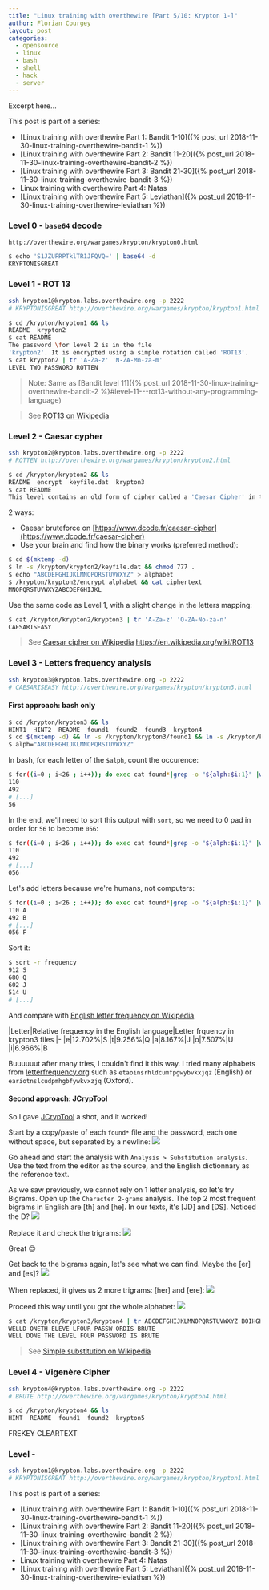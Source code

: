 ```yaml
---
title: "Linux training with overthewire [Part 5/10: Krypton 1-]"
author: Florian Courgey
layout: post
categories:
  - opensource
  - linux
  - bash
  - shell
  - hack
  - server
---
```

Excerpt here...
<!--more-->

This post is part of a series:
- [Linux training with overthewire Part 1: Bandit 1-10]({% post_url 2018-11-30-linux-training-overthewire-bandit-1 %})
- [Linux training with overthewire Part 2: Bandit 11-20]({% post_url 2018-11-30-linux-training-overthewire-bandit-2 %})
- [Linux training with overthewire Part 3: Bandit 21-30]({% post_url 2018-11-30-linux-training-overthewire-bandit-3 %})
- Linux training with overthewire Part 4: Natas
- [Linux training with overthewire Part 5: Leviathan]({% post_url 2018-11-30-linux-training-overthewire-leviathan %})

### Level 0 - `base64` decode
```
http://overthewire.org/wargames/krypton/krypton0.html
```
```bash
$ echo 'S1JZUFRPTklTR1JFQVQ=' | base64 -d
KRYPTONISGREAT
```

### Level 1 - ROT 13
```bash
ssh krypton1@krypton.labs.overthewire.org -p 2222
# KRYPTONISGREAT http://overthewire.org/wargames/krypton/krypton1.html
```
```bash
$ cd /krypton/krypton1 && ls
README  krypton2
$ cat README
The password \for level 2 is in the file
'krypton2'. It is encrypted using a simple rotation called 'ROT13'.
$ cat krypton2 | tr 'A-Za-z' 'N-ZA-Mn-za-m'
LEVEL TWO PASSWORD ROTTEN
```

> Note: Same as [Bandit level 11]({% post_url 2018-11-30-linux-training-overthewire-bandit-2 %}#level-11---rot13-without-any-programming-language)

> See [ROT13 on Wikipedia](https://en.wikipedia.org/wiki/ROT13)

### Level 2 - Caesar cypher
```bash
ssh krypton2@krypton.labs.overthewire.org -p 2222
# ROTTEN http://overthewire.org/wargames/krypton/krypton2.html
```
```bash
$ cd /krypton/krypton2 && ls
README  encrypt  keyfile.dat  krypton3
$ cat README
This level contains an old form of cipher called a 'Caesar Cipher' in the file 'krypton3'.
```
2 ways:
- Caesar bruteforce on [https://www.dcode.fr/caesar-cipher](https://www.dcode.fr/caesar-cipher)
- Use your brain and find how the binary works (preferred method):
```bash
$ cd $(mktemp -d)
$ ln -s /krypton/krypton2/keyfile.dat && chmod 777 .
$ echo "ABCDEFGHIJKLMNOPQRSTUVWXYZ" > alphabet
$ /krypton/krypton2/encrypt alphabet && cat ciphertext
MNOPQRSTUVWXYZABCDEFGHIJKL
```
Use the same code as Level 1, with a slight change in the letters mapping:
```bash
$ cat /krypton/krypton2/krypton3 | tr 'A-Za-z' 'O-ZA-No-za-n'
CAESARISEASY
```

> See [Caesar cipher on Wikipedia](https://en.wikipedia.org/wiki/Caesar_cipher)
https://en.wikipedia.org/wiki/ROT13

### Level 3 - Letters frequency analysis
```bash
ssh krypton3@krypton.labs.overthewire.org -p 2222
# CAESARISEASY http://overthewire.org/wargames/krypton/krypton3.html
```
#### First approach: bash only
```bash
$ cd /krypton/krypton3 && ls
HINT1  HINT2  README  found1  found2  found3  krypton4
$ cd $(mktemp -d) && ln -s /krypton/krypton3/found1 && ln -s /krypton/krypton3/found2 && ln -s /krypton/krypton3/found3
$ alph="ABCDEFGHIJKLMNOPQRSTUVWXYZ"
```
In bash, for each letter of the `$alph`, count the occurence:
```bash
$ for((i=0 ; i<26 ; i++)); do exec cat found*|grep -o "${alph:$i:1}" |wc -c; done
110
492
# [...]
56
```
In the end, we'll need to sort this output with `sort`, so we need to 0 pad in order for `56` to become `056`:
```bash
$ for((i=0 ; i<26 ; i++)); do exec cat found*|grep -o "${alph:$i:1}" |wc -c | xargs printf "%03d " ; done
110
492
# [...]
056
```
Let's add letters because we're humans, not computers:
```bash
$ for((i=0 ; i<26 ; i++)); do exec cat found*|grep -o "${alph:$i:1}" |wc -c | xargs printf "%03d " && echo "${alph:$i:1}" ; done > frequency && cat frequency
110 A
492 B
# [...]
056 F
```
Sort it:
```bash
$ sort -r frequency
912 S
680 Q
602 J
514 U
# [...]
```
And compare with [English letter frequency on Wikipedia](https://en.wikipedia.org/wiki/Letter_frequency#Relative_frequencies_of_letters_in_the_English_language)

|Letter|Relative frequency in the English language|Letter frquency in krypton3 files
|-
|e|12.702%|S
|t|9.256%|Q
|a|8.167%|J
|o|7.507%|U
|i|6.966%|B

Buuuuuut after many tries, I couldn't find it this way. I tried many alphabets from [letterfrequency.org](http://letterfrequency.org/) such as `etaoinsrhldcumfpgwybvkxjqz` (English) or `eariotnslcudpmhgbfywkvxzjq` (Oxford).

#### Second approach: JCrypTool

So I gave [JCrypTool](https://www.cryptool.org/en/jct-downloads/stable) a shot, and it worked!

Start by a copy/paste of each `found*` file and the password, each one without space, but separated by a newline:
![](/assets/images/2018/12/jcryptool-set-up.jpg)

Go ahead and start the analysis with `Analysis > Substitution analysis`. Use the text from the editor as the source, and the English dictionnary as the reference text.

As we saw previously, we cannot rely on 1 letter analysis, so let's try Bigrams. Open up the `Character 2-grams` analysis. The top 2 most frequent bigrams in English are [th] and [he]. In our texts, it's [JD] and [DS]. Noticed the D?
![](/assets/images/2018/12/jcryptool-subsitution-bigrams.jpg)

Replace it and check the trigrams:
![](/assets/images/2018/12/jcryptool-subsitution-trigram-the.jpg)

Great 😍

Get back to the bigrams again, let's see what we can find. Maybe the [er] and [es]?
![](/assets/images/2018/12/jcryptool-find-er-and-es.jpg)

When replaced, it gives us 2 more trigrams: [her] and [ere]:
![](/assets/images/2018/12/jcryptool-trigrams-ere-her.jpg)

Proceed this way until you got the whole alphabet:
![](/assets/images/2018/12/jcryptool-subsitution-analysis.jpg)

```bash
$ cat /krypton/krypton3/krypton4 | tr ABCDEFGHIJKLMNOPQRSTUVWXYZ BOIHGKNQVTWYURXZAJEMSLDFPC
WELLD ONETH ELEVE LFOUR PASSW ORDIS BRUTE
WELL DONE THE LEVEL FOUR PASSWORD IS BRUTE
```

> See [Simple substitution on Wikipedia](https://en.wikipedia.org/wiki/Substitution_cipher#Security_for_simple_substitution_ciphers)

### Level 4 - Vigenère Cipher
```bash
ssh krypton4@krypton.labs.overthewire.org -p 2222
# BRUTE http://overthewire.org/wargames/krypton/krypton4.html
```
```bash
$ cd /krypton/krypton4 && ls
HINT  README  found1  found2  krypton5
```

FREKEY
CLEARTEXT

### Level  -
```bash
ssh krypton1@krypton.labs.overthewire.org -p 2222
# KRYPTONISGREAT http://overthewire.org/wargames/krypton/krypton1.html
```




This post is part of a series:
- [Linux training with overthewire Part 1: Bandit 1-10]({% post_url 2018-11-30-linux-training-overthewire-bandit-1 %})
- [Linux training with overthewire Part 2: Bandit 11-20]({% post_url 2018-11-30-linux-training-overthewire-bandit-2 %})
- [Linux training with overthewire Part 3: Bandit 21-30]({% post_url 2018-11-30-linux-training-overthewire-bandit-3 %})
- Linux training with overthewire Part 4: Natas
- [Linux training with overthewire Part 5: Leviathan]({% post_url 2018-11-30-linux-training-overthewire-leviathan %})
